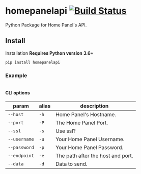 # homepanelapi [![Build Status](https://travis-ci.com/timmo/python-homepanelapi.svg?branch=master)](https://travis-ci.com/timmo/python-homepanelapi)

Python Package for Home Panel's API.

## Install

Installation **Requires Python version 3.6+**

```bash
pip install homepanelapi
```

### Example

```bash

```

#### CLI options

| param        | alias | description                       |
| ------------ | ----- | --------------------------------- |
| `--host`     | `-h`  | Home Panel's Hostname.            |
| `--port`     | `-P`  | The Home Panel Port.              |
| `--ssl`      | `-s`  | Use ssl?                          |
| `--username` | `-u`  | Your Home Panel Username.         |
| `--password` | `-p`  | Your Home Panel Password.         |
| `--endpoint` | `-e`  | The path after the host and port. |
| `--data`     | `-d`  | Data to send.                     |

